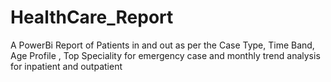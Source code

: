 # HealthCare_Report
A PowerBi Report of Patients in and out as per the Case Type, Time Band, Age Profile , Top Speciality for emergency case and monthly trend analysis for inpatient and outpatient
